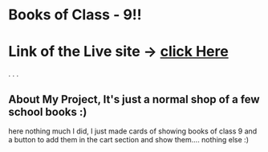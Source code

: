 # Books of Class - 9!!

# Link of the Live site -> [click Here]()
.
.
.

## About My Project, It's just a normal shop of a few school books :)

here nothing much I did, I just made cards of showing books of class 9 and a button to add them in the cart section and show them.... nothing else :)